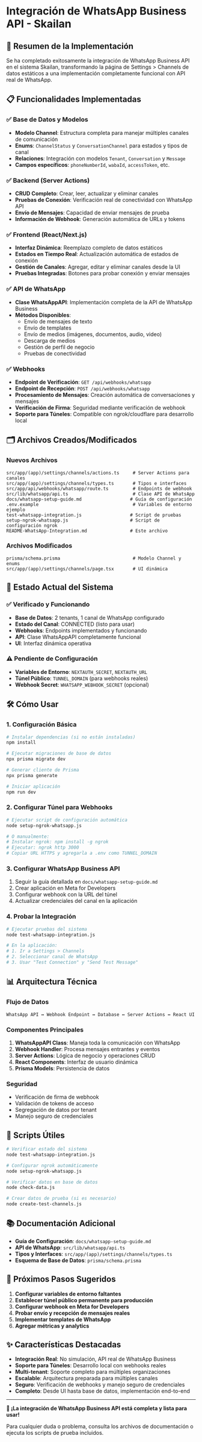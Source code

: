 # Integración de WhatsApp Business API - Skailan

## 🎉 Resumen de la Implementación

Se ha completado exitosamente la integración de WhatsApp Business API en el sistema Skailan, transformando la página de Settings > Channels de datos estáticos a una implementación completamente funcional con API real de WhatsApp.

## 📋 Funcionalidades Implementadas

### ✅ Base de Datos y Modelos

- **Modelo Channel**: Estructura completa para manejar múltiples canales de comunicación
- **Enums**: `ChannelStatus` y `ConversationChannel` para estados y tipos de canal
- **Relaciones**: Integración con modelos `Tenant`, `Conversation` y `Message`
- **Campos específicos**: `phoneNumberId`, `wabaId`, `accessToken`, etc.

### ✅ Backend (Server Actions)

- **CRUD Completo**: Crear, leer, actualizar y eliminar canales
- **Pruebas de Conexión**: Verificación real de conectividad con WhatsApp API
- **Envío de Mensajes**: Capacidad de enviar mensajes de prueba
- **Información de Webhook**: Generación automática de URLs y tokens

### ✅ Frontend (React/Next.js)

- **Interfaz Dinámica**: Reemplazo completo de datos estáticos
- **Estados en Tiempo Real**: Actualización automática de estados de conexión
- **Gestión de Canales**: Agregar, editar y eliminar canales desde la UI
- **Pruebas Integradas**: Botones para probar conexión y enviar mensajes

### ✅ API de WhatsApp

- **Clase WhatsAppAPI**: Implementación completa de la API de WhatsApp Business
- **Métodos Disponibles**:
  - Envío de mensajes de texto
  - Envío de templates
  - Envío de medios (imágenes, documentos, audio, video)
  - Descarga de medios
  - Gestión de perfil de negocio
  - Pruebas de conectividad

### ✅ Webhooks

- **Endpoint de Verificación**: `GET /api/webhooks/whatsapp`
- **Endpoint de Recepción**: `POST /api/webhooks/whatsapp`
- **Procesamiento de Mensajes**: Creación automática de conversaciones y mensajes
- **Verificación de Firma**: Seguridad mediante verificación de webhook
- **Soporte para Túneles**: Compatible con ngrok/cloudflare para desarrollo local

## 🗂️ Archivos Creados/Modificados

### Nuevos Archivos

```
src/app/(app)/settings/channels/actions.ts     # Server Actions para canales
src/app/(app)/settings/channels/types.ts       # Tipos e interfaces
src/app/api/webhooks/whatsapp/route.ts         # Endpoints de webhook
src/lib/whatsapp/api.ts                        # Clase API de WhatsApp
docs/whatsapp-setup-guide.md                  # Guía de configuración
.env.example                                   # Variables de entorno ejemplo
test-whatsapp-integration.js                  # Script de pruebas
setup-ngrok-whatsapp.js                       # Script de configuración ngrok
README-WhatsApp-Integration.md                # Este archivo
```

### Archivos Modificados

```
prisma/schema.prisma                           # Modelo Channel y enums
src/app/(app)/settings/channels/page.tsx       # UI dinámica
```

## 🚀 Estado Actual del Sistema

### ✅ Verificado y Funcionando

- **Base de Datos**: 2 tenants, 1 canal de WhatsApp configurado
- **Estado del Canal**: CONNECTED (listo para usar)
- **Webhooks**: Endpoints implementados y funcionando
- **API**: Clase WhatsAppAPI completamente funcional
- **UI**: Interfaz dinámica operativa

### ⚠️ Pendiente de Configuración

- **Variables de Entorno**: `NEXTAUTH_SECRET`, `NEXTAUTH_URL`
- **Túnel Público**: `TUNNEL_DOMAIN` (para webhooks reales)
- **Webhook Secret**: `WHATSAPP_WEBHOOK_SECRET` (opcional)

## 🛠️ Cómo Usar

### 1. Configuración Básica

```bash
# Instalar dependencias (si no están instaladas)
npm install

# Ejecutar migraciones de base de datos
npx prisma migrate dev

# Generar cliente de Prisma
npx prisma generate

# Iniciar aplicación
npm run dev
```

### 2. Configurar Túnel para Webhooks

```bash
# Ejecutar script de configuración automática
node setup-ngrok-whatsapp.js

# O manualmente:
# Instalar ngrok: npm install -g ngrok
# Ejecutar: ngrok http 3000
# Copiar URL HTTPS y agregarla a .env como TUNNEL_DOMAIN
```

### 3. Configurar WhatsApp Business API

1. Seguir la guía detallada en `docs/whatsapp-setup-guide.md`
2. Crear aplicación en Meta for Developers
3. Configurar webhook con la URL del túnel
4. Actualizar credenciales del canal en la aplicación

### 4. Probar la Integración

```bash
# Ejecutar pruebas del sistema
node test-whatsapp-integration.js

# En la aplicación:
# 1. Ir a Settings > Channels
# 2. Seleccionar canal de WhatsApp
# 3. Usar "Test Connection" y "Send Test Message"
```

## 📊 Arquitectura Técnica

### Flujo de Datos

```
WhatsApp API ↔ Webhook Endpoint ↔ Database ↔ Server Actions ↔ React UI
```

### Componentes Principales

1. **WhatsAppAPI Class**: Maneja toda la comunicación con WhatsApp
2. **Webhook Handler**: Procesa mensajes entrantes y eventos
3. **Server Actions**: Lógica de negocio y operaciones CRUD
4. **React Components**: Interfaz de usuario dinámica
5. **Prisma Models**: Persistencia de datos

### Seguridad

- Verificación de firma de webhook
- Validación de tokens de acceso
- Segregación de datos por tenant
- Manejo seguro de credenciales

## 🔧 Scripts Útiles

```bash
# Verificar estado del sistema
node test-whatsapp-integration.js

# Configurar ngrok automáticamente
node setup-ngrok-whatsapp.js

# Verificar datos en base de datos
node check-data.js

# Crear datos de prueba (si es necesario)
node create-test-channels.js
```

## 📚 Documentación Adicional

- **Guía de Configuración**: `docs/whatsapp-setup-guide.md`
- **API de WhatsApp**: `src/lib/whatsapp/api.ts`
- **Tipos y Interfaces**: `src/app/(app)/settings/channels/types.ts`
- **Esquema de Base de Datos**: `prisma/schema.prisma`

## 🎯 Próximos Pasos Sugeridos

1. **Configurar variables de entorno faltantes**
2. **Establecer túnel público permanente para producción**
3. **Configurar webhook en Meta for Developers**
4. **Probar envío y recepción de mensajes reales**
5. **Implementar templates de WhatsApp**
6. **Agregar métricas y analytics**

## ✨ Características Destacadas

- **Integración Real**: No simulación, API real de WhatsApp Business
- **Soporte para Túneles**: Desarrollo local con webhooks reales
- **Multi-tenant**: Soporte completo para múltiples organizaciones
- **Escalable**: Arquitectura preparada para múltiples canales
- **Seguro**: Verificación de webhooks y manejo seguro de credenciales
- **Completo**: Desde UI hasta base de datos, implementación end-to-end

---

**🎉 ¡La integración de WhatsApp Business API está completa y lista para usar!**

Para cualquier duda o problema, consulta los archivos de documentación o ejecuta los scripts de prueba incluidos.
